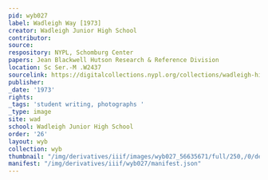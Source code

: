 ```yaml
---
pid: wyb027
label: Wadleigh Way [1973]
creator: Wadleigh Junior High School
contributor:
source:
respository: NYPL, Schomburg Center
papers: Jean Blackwell Hutson Research & Reference Division
location: Sc Ser.-M .W2437
sourcelink: https://digitalcollections.nypl.org/collections/wadleigh-high-school-yearbooks#/?tab=navigation
publisher:
_date: '1973'
rights:
_tags: 'student writing, photographs '
_type: image
site: wad
school: Wadleigh Junior High School
order: '26'
layout: wyb
collection: wyb
thumbnail: "/img/derivatives/iiif/images/wyb027_56635671/full/250,/0/default.jpg"
manifest: "/img/derivatives/iiif/wyb027/manifest.json"
---
```

